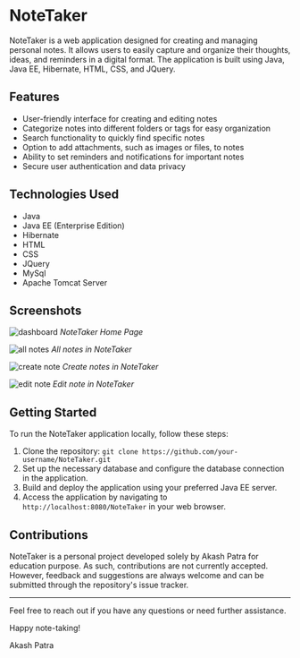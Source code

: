 # NoteTaker

NoteTaker is a web application designed for creating and managing personal notes. It allows users to easily capture and organize their thoughts, ideas, and reminders in a digital format. The application is built using Java, Java EE, Hibernate, HTML, CSS, and JQuery.

## Features

- User-friendly interface for creating and editing notes
- Categorize notes into different folders or tags for easy organization
- Search functionality to quickly find specific notes
- Option to add attachments, such as images or files, to notes
- Ability to set reminders and notifications for important notes
- Secure user authentication and data privacy

## Technologies Used

- Java
- Java EE (Enterprise Edition)
- Hibernate
- HTML
- CSS
- JQuery
- MySql
- Apache Tomcat Server

## Screenshots

![dashboard](https://github.com/akashptr/NoteTaker/assets/112465940/cafc84dd-6a0d-4f0d-a91a-609855bfba36)
_NoteTaker Home Page_

![all notes](https://github.com/akashptr/NoteTaker/assets/112465940/8d2d4614-87b5-4c0b-a518-2651614e2eaa)
_All notes in NoteTaker_

![create note](https://github.com/akashptr/NoteTaker/assets/112465940/26405e3f-84d2-4b92-af73-264fd15a4fd1)
_Create notes in NoteTaker_

![edit note](https://github.com/akashptr/NoteTaker/assets/112465940/61d7fb8a-45f0-45c6-9512-bd787b2d2a27)
_Edit note in NoteTaker_

## Getting Started

To run the NoteTaker application locally, follow these steps:

1. Clone the repository: `git clone https://github.com/your-username/NoteTaker.git`
2. Set up the necessary database and configure the database connection in the application.
3. Build and deploy the application using your preferred Java EE server.
4. Access the application by navigating to `http://localhost:8080/NoteTaker` in your web browser.

## Contributions

NoteTaker is a personal project developed solely by Akash Patra for education purpose. As such, contributions are not currently accepted. However, feedback and suggestions are always welcome and can be submitted through the repository's issue tracker.

---

Feel free to reach out if you have any questions or need further assistance.

Happy note-taking!

Akash Patra
